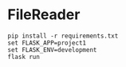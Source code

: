 # FileReader

```
pip install -r requirements.txt
set FLASK_APP=project1
set FLASK_ENV=development
flask run

```
